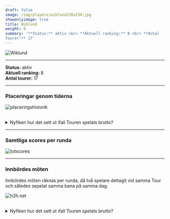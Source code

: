 ```yaml
---  
draft: false  
image: /img/players/wiklund230x230.jpg  
showonlyimage: true  
title: Wiklund  
weight: 8  
summary: '**Status:** aktiv <br> **Aktuell ranking:** 8 <br> **Antal
Tourer:** 17'  
---
```


![Wiklund](/img/players/wiklund230x230.jpg)

------------------------------------------------------------------------

**Status:** aktiv  
**Aktuell ranking:** 8  
**Antal tourer:** 17

------------------------------------------------------------------------

### Placeringar genom tiderna

![placeringshistorik](/playerstats/Wiklund.placing.net.png) <br><br>
<details> <summary>Nyfiken hur det sett ut ifall Touren spelats
brutto?</summary> <p>

![placeringshistorik](/playerstats/Wiklund.placing.gross.png) </p>
</details>

------------------------------------------------------------------------

### Samtliga scores per runda

![totscores](/playerstats/Wiklund.totscores.png)

------------------------------------------------------------------------

### Innbördes möten

Innbördes möten räknas per runda, då två spelare deltagit vid samma Tour
och således sepelat samma bana på samma dag.

![h2h.net](/playerstats/Wiklund.h2h.net.png) <br><br> <details>
<summary>Nyfiken hur det sett ut ifall Touren spelats brutto?</summary>
<p>

![h2h.gross](/playerstats/Wiklund.h2h.gross.png) </p> </details>
